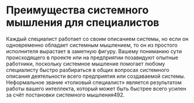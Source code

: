 # Преимущества системного мышления для специалистов

Каждый специалист работает со своим описанием системы, но если он одновременно обладает системным мышлением, то он из простого исполнителя вырастает в заметную фигуру. Вашему пониманию сути происходящего в проекте или на предприятии позавидуют опытные работники, поскольку системное мышление помогает любому специалисту быстро разбираться в общих вопросах системного описания деятельности всего предприятия или создаваемой системы. Неформальное звание «толковый специалист» является результатом работы вашего интеллекта, который может быть быстрее всего усилен за счёт постановки системного мышления492.
